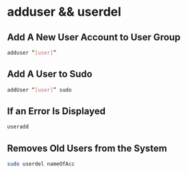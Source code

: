 # adduser && userdel

## Add A New User Account to User Group

```bash
adduser “[user]”
```

## Add A User to Sudo

```bash
addUser “[user]” sudo
```

## If an Error Is Displayed

```bash
useradd
```

## Removes Old Users from the System

```bash
sudo userdel nameOfAcc
```
